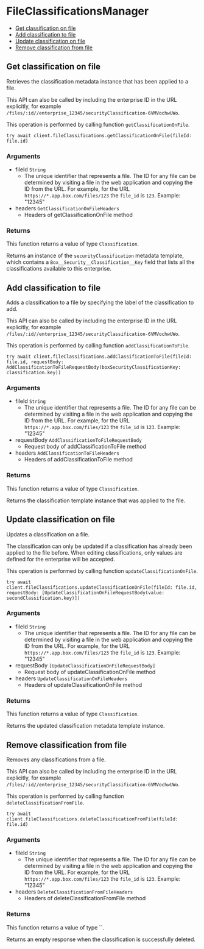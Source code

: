 # FileClassificationsManager


- [Get classification on file](#get-classification-on-file)
- [Add classification to file](#add-classification-to-file)
- [Update classification on file](#update-classification-on-file)
- [Remove classification from file](#remove-classification-from-file)

## Get classification on file

Retrieves the classification metadata instance that
has been applied to a file.

This API can also be called by including the enterprise ID in the
URL explicitly, for example
`/files/:id//enterprise_12345/securityClassification-6VMVochwUWo`.

This operation is performed by calling function `getClassificationOnFile`.



```
try await client.fileClassifications.getClassificationOnFile(fileId: file.id)
```

### Arguments

- fileId `String`
  - The unique identifier that represents a file.  The ID for any file can be determined by visiting a file in the web application and copying the ID from the URL. For example, for the URL `https://*.app.box.com/files/123` the `file_id` is `123`. Example: "12345"
- headers `GetClassificationOnFileHeaders`
  - Headers of getClassificationOnFile method


### Returns

This function returns a value of type `Classification`.

Returns an instance of the `securityClassification` metadata
template, which contains a `Box__Security__Classification__Key`
field that lists all the classifications available to this
enterprise.


## Add classification to file

Adds a classification to a file by specifying the label of the
classification to add.

This API can also be called by including the enterprise ID in the
URL explicitly, for example
`/files/:id//enterprise_12345/securityClassification-6VMVochwUWo`.

This operation is performed by calling function `addClassificationToFile`.



```
try await client.fileClassifications.addClassificationToFile(fileId: file.id, requestBody: AddClassificationToFileRequestBody(boxSecurityClassificationKey: classification.key))
```

### Arguments

- fileId `String`
  - The unique identifier that represents a file.  The ID for any file can be determined by visiting a file in the web application and copying the ID from the URL. For example, for the URL `https://*.app.box.com/files/123` the `file_id` is `123`. Example: "12345"
- requestBody `AddClassificationToFileRequestBody`
  - Request body of addClassificationToFile method
- headers `AddClassificationToFileHeaders`
  - Headers of addClassificationToFile method


### Returns

This function returns a value of type `Classification`.

Returns the classification template instance
that was applied to the file.


## Update classification on file

Updates a classification on a file.

The classification can only be updated if a classification has already been
applied to the file before. When editing classifications, only values are
defined for the enterprise will be accepted.

This operation is performed by calling function `updateClassificationOnFile`.



```
try await client.fileClassifications.updateClassificationOnFile(fileId: file.id, requestBody: [UpdateClassificationOnFileRequestBody(value: secondClassification.key)])
```

### Arguments

- fileId `String`
  - The unique identifier that represents a file.  The ID for any file can be determined by visiting a file in the web application and copying the ID from the URL. For example, for the URL `https://*.app.box.com/files/123` the `file_id` is `123`. Example: "12345"
- requestBody `[UpdateClassificationOnFileRequestBody]`
  - Request body of updateClassificationOnFile method
- headers `UpdateClassificationOnFileHeaders`
  - Headers of updateClassificationOnFile method


### Returns

This function returns a value of type `Classification`.

Returns the updated classification metadata template instance.


## Remove classification from file

Removes any classifications from a file.

This API can also be called by including the enterprise ID in the
URL explicitly, for example
`/files/:id//enterprise_12345/securityClassification-6VMVochwUWo`.

This operation is performed by calling function `deleteClassificationFromFile`.



```
try await client.fileClassifications.deleteClassificationFromFile(fileId: file.id)
```

### Arguments

- fileId `String`
  - The unique identifier that represents a file.  The ID for any file can be determined by visiting a file in the web application and copying the ID from the URL. For example, for the URL `https://*.app.box.com/files/123` the `file_id` is `123`. Example: "12345"
- headers `DeleteClassificationFromFileHeaders`
  - Headers of deleteClassificationFromFile method


### Returns

This function returns a value of type ``.

Returns an empty response when the classification is
successfully deleted.


